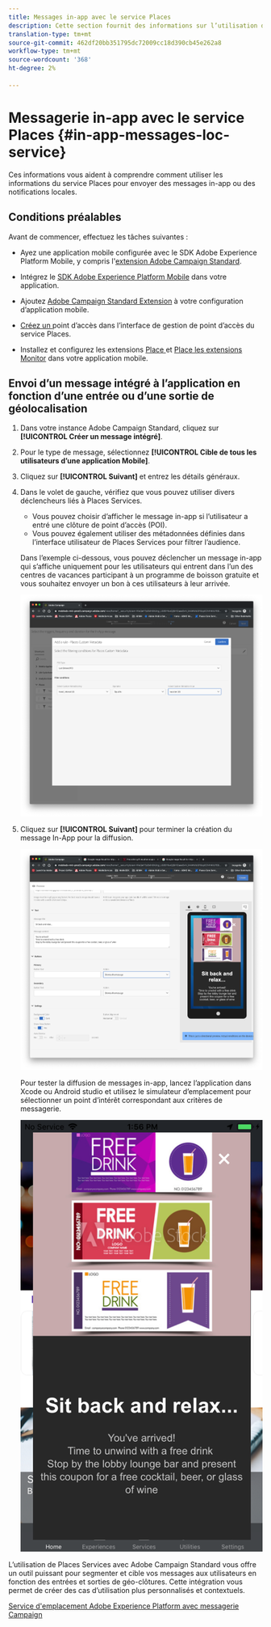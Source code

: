 ```yaml
---
title: Messages in-app avec le service Places
description: Cette section fournit des informations sur l’utilisation de la messagerie Push en Campaign Standard avec des messages In-App en Campaign Standard.
translation-type: tm+mt
source-git-commit: 462df20bb351795dc72009cc18d390cb45e262a8
workflow-type: tm+mt
source-wordcount: '368'
ht-degree: 2%

---
```



# Messagerie in-app avec le service Places {#in-app-messages-loc-service}

Ces informations vous aident à comprendre comment utiliser les informations du service Places pour envoyer des messages in-app ou des notifications locales.

## Conditions préalables

Avant de commencer, effectuez les tâches suivantes :

* Ayez une application mobile configurée avec le SDK Adobe Experience Platform Mobile, y compris l&#39;[extension Adobe Campaign Standard](https://aep-sdks.gitbook.io/docs/using-mobile-extensions/adobe-campaign-standard).

* Intégrez le [SDK Adobe Experience Platform Mobile](https://aep-sdks.gitbook.io/docs/getting-started/get-the-sdk) dans votre application.
* Ajoutez [Adobe Campaign Standard Extension](https://aep-sdks.gitbook.io/docs/using-mobile-extensions/adobe-campaign-standard) à votre configuration d’application mobile.

* [Créez un ](/help/poi-mgmt-ui/create-a-poi-ui.md) point d’accès dans l’interface de gestion de point d’accès du service Places.

* Installez et configurez les extensions [Place ](/help/places-ext-aep-sdks/places-extension/places-extension.md) et [Place les extensions Monitor](/help/places-ext-aep-sdks/places-monitor-extension/places-monitor-extension.md) dans votre application mobile.

## Envoi d’un message intégré à l’application en fonction d’une entrée ou d’une sortie de géolocalisation

1. Dans votre instance Adobe Campaign Standard, cliquez sur **[!UICONTROL Créer un message intégré]**.
1. Pour le type de message, sélectionnez **[!UICONTROL Cible de tous les utilisateurs d’une application Mobile]**.
1. Cliquez sur **[!UICONTROL Suivant]** et entrez les détails généraux.
1. Dans le volet de gauche, vérifiez que vous pouvez utiliser divers déclencheurs liés à Places Services.

   * Vous pouvez choisir d’afficher le message in-app si l’utilisateur a entré une clôture de point d’accès (POI).
   * Vous pouvez également utiliser des métadonnées définies dans l’interface utilisateur de Places Services pour filtrer l’audience.

   Dans l’exemple ci-dessous, vous pouvez déclencher un message in-app qui s’affiche uniquement pour les utilisateurs qui entrent dans l’un des centres de vacances participant à un programme de boisson gratuite et vous souhaitez envoyer un bon à ces utilisateurs à leur arrivée.

   ![&quot;Métadonnées des emplacements de messages in-app&quot;](/help/assets/last-entered-vacation.png)

1. Cliquez sur **[!UICONTROL Suivant]** pour terminer la création du message In-App pour la diffusion.

   ![&quot;créer un événement&quot;](/help/assets/prepare-ACS.png)

   Pour tester la diffusion de messages in-app, lancez l’application dans Xcode ou Android studio et utilisez le simulateur d’emplacement pour sélectionner un point d’intérêt correspondant aux critères de messagerie.

   ![&quot;coupon de boisson&quot;](/help/assets/drink-coupon-on-app.png)

L’utilisation de Places Services avec Adobe Campaign Standard vous offre un outil puissant pour segmenter et cible vos messages aux utilisateurs en fonction des entrées et sorties de géo-clôtures. Cette intégration vous permet de créer des cas d’utilisation plus personnalisés et contextuels.

<!--I changed this embed to a link to pass validation. We should not link to youtube videos, so please upload this to MCP-->

[Service d&#39;emplacement Adobe Experience Platform avec messagerie Campaign](https://www.youtube.com/watch?v=ikiTTQw9c-o)
